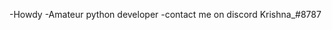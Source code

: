 -Howdy 
-Amateur python developer
-contact me on discord Krishna_#8787

<!---
krishna0223/krishna0223 is a ✨ special ✨ repository because its `README.md` (this file) appears on your GitHub profile.
You can click the Preview link to take a look at your changes.
--->
